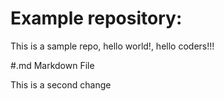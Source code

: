 # Example repository:

This is a sample repo, hello world!, hello coders!!!

#.md Markdown File

This is a second change